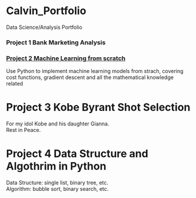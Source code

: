 # Calvin_Portfolio
Data Science/Analysis Portfolio
### Project 1 Bank Marketing Analysis

### [Project 2 Machine Learning from scratch](https://github.com/LiNGYuNiverSe/Mechine-Learning-from-Scratch)
Use Python to implement machine learning models from strach, covering cost functions, gradient descent and all the mathematical knowledge related

# Project 3 Kobe Byrant Shot Selection
For my idol Kobe and his daughter Gianna.  
Rest in Peace.

# Project 4 Data Structure and Algothrim in Python
Data Structure: single list, binary tree, etc.  
Algorithm: bubble sort, binary search, etc. 



